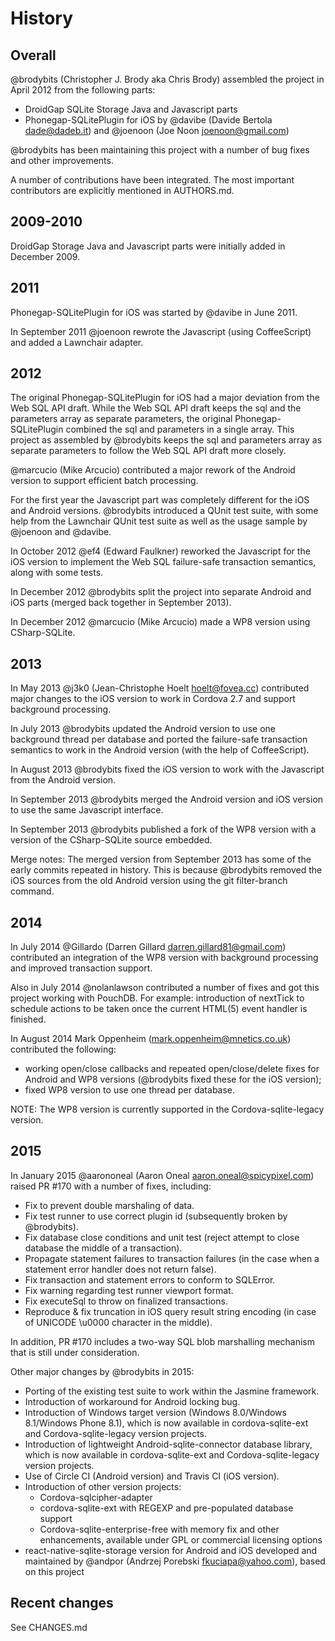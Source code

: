 # History

## Overall

@brodybits (Christopher J. Brody aka Chris Brody) assembled the project in April 2012
from the following parts:
- DroidGap SQLite Storage Java and Javascript parts
- Phonegap-SQLitePlugin for iOS by @davibe (Davide Bertola <dade@dadeb.it>) and
  @joenoon (Joe Noon <joenoon@gmail.com>)

@brodybits has been maintaining this project with a number of bug fixes and other improvements.

A number of contributions have been integrated. The most important contributors are explicitly
mentioned in AUTHORS.md.

## 2009-2010

DroidGap Storage Java and Javascript parts were initially added in December 2009.

## 2011

Phonegap-SQLitePlugin for iOS was started by @davibe in June 2011.

In September 2011 @joenoon rewrote the Javascript (using CoffeeScript) and added a
Lawnchair adapter.

## 2012

The original Phonegap-SQLitePlugin for iOS had a major deviation from the Web SQL API draft.
While the Web SQL API draft keeps the sql and the parameters array as separate parameters,
the original Phonegap-SQLitePlugin combined the sql and parameters in a single array.
This project as assembled by @brodybits keeps the sql and parameters array as separate
parameters to follow the Web SQL API draft more closely.

@marcucio (Mike Arcucio) contributed a major rework of the Android version to support
efficient batch processing.

For the first year the Javascript part was completely different for the iOS and
Android versions. @brodybits introduced a QUnit test suite, with some help from
the Lawnchair QUnit test suite as well as the usage sample by @joenoon and @davibe.

In October 2012 @ef4 (Edward Faulkner) reworked the Javascript for the iOS version
to implement the Web SQL failure-safe transaction semantics, along with some tests.

In December 2012 @brodybits split the project into separate Android and iOS parts
(merged back together in September 2013).

In December 2012 @marcucio (Mike Arcucio) made a WP8 version using CSharp-SQLite.

## 2013

In May 2013 @j3k0 (Jean-Christophe Hoelt <hoelt@fovea.cc>) contributed major changes
to the iOS version to work in Cordova 2.7 and support background processing.

In July 2013 @brodybits updated the Android version to use one background thread
per database and ported the failure-safe transaction semantics to work in the
Android version (with the help of CoffeeScript).

In August 2013 @brodybits fixed the iOS version to work with the Javascript from
the Android version.

In September 2013 @brodybits merged the Android version and iOS version to use the
same Javascript interface.

In September 2013 @brodybits published a fork of the WP8 version with a version
of the CSharp-SQLite source embedded.

Merge notes: The merged version from September 2013 has some of the early commits
repeated in history. This is because @brodybits removed the iOS sources from the
old Android version using the git filter-branch command.

## 2014

In July 2014 @Gillardo (Darren Gillard <darren.gillard81@gmail.com>) contributed an integration
of the WP8 version with background processing and improved transaction support.

Also in July 2014 @nolanlawson contributed a number of fixes and got this project
working with PouchDB. For example: introduction of nextTick to schedule actions to be taken
once the current HTML(5) event handler is finished.

In August 2014 Mark Oppenheim (<mark.oppenheim@mnetics.co.uk>) contributed the following:
- working open/close callbacks and repeated open/close/delete fixes for Android and WP8 versions
  (@brodybits fixed these for the iOS version);
- fixed WP8 version to use one thread per database.

NOTE: The WP8 version is currently supported in the Cordova-sqlite-legacy version.

## 2015

In January 2015 @aarononeal (Aaron Oneal <aaron.oneal@spicypixel.com>) raised PR #170 with a
number of fixes, including:
- Fix to prevent double marshaling of data.
- Fix test runner to use correct plugin id (subsequently broken by @brodybits).
- Fix database close conditions and unit test (reject attempt to close database
  the middle of a transaction).
- Propagate statement failures to transaction failures (in the case when a
  statement error handler does not return false).
- Fix transaction and statement errors to conform to SQLError.
- Fix warning regarding test runner viewport format.
- Fix executeSql to throw on finalized transactions.
- Reproduce & fix truncation in iOS query result string encoding
  (in case of UNICODE \u0000 character in the middle).

In addition, PR #170 includes a two-way SQL blob marshalling mechanism that is still under
consideration.

Other major changes by @brodybits in 2015:
- Porting of the existing test suite to work within the Jasmine framework.
- Introduction of workaround for Android locking bug.
- Introduction of Windows target version (Windows 8.0/Windows 8.1/Windows Phone 8.1),
  which is now available in cordova-sqlite-ext and Cordova-sqlite-legacy version projects.
- Introduction of lightweight Android-sqlite-connector database library, which is
  now available in cordova-sqlite-ext and Cordova-sqlite-legacy version projects.
- Use of Circle CI (Android version) and Travis CI (iOS version).
- Introduction of other version projects:
  - Cordova-sqlcipher-adapter
  - cordova-sqlite-ext with REGEXP and pre-populated database support
  - Cordova-sqlite-enterprise-free with memory fix and other enhancements,
    available under GPL or commercial licensing options
- react-native-sqlite-storage version for Android and iOS developed and maintained
  by @andpor (Andrzej Porebski <fkuciapa@yahoo.com>), based on this project

## Recent changes

See CHANGES.md
